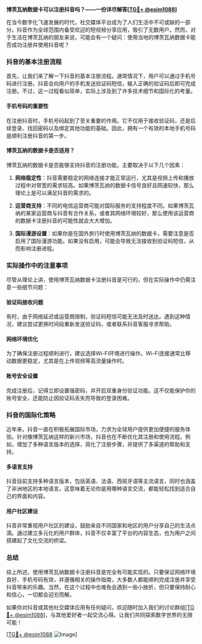 **博茨瓦纳数据卡可以注册抖音吗？——一份详尽解答[[TG💪+ @esim1088](https://t.me/s/esim1088)]**

在当今数字化飞速发展的时代，社交媒体平台成为了人们生活中不可或缺的一部分。抖音作为全球范围内备受欢迎的短视频分享应用，吸引了无数用户。然而，对于生活在博茨瓦纳的朋友来说，可能会有一个疑问：使用当地的博茨瓦纳数据卡能否成功注册并使用抖音呢？

### 抖音的基本注册流程

首先，让我们来了解一下抖音的基本注册流程。通常情况下，用户可以通过手机号码进行注册。抖音会向用户的手机发送验证码短信，输入正确的验证码后即可完成注册。不过，这一过程看似简单，实际上涉及到了许多技术细节和国际化的考量。

#### 手机号码的重要性

在注册抖音时，手机号码起到了至关重要的作用。它不仅用于接收验证码，还是后续登录、找回密码以及绑定其他功能的基础。因此，拥有一个有效的本地手机号码是顺利注册抖音的第一步。

#### 博茨瓦纳的数据卡是否适用？

博茨瓦纳的数据卡是否能够支持抖音的注册功能，主要取决于以下几个因素：

1. **网络稳定性**：抖音需要稳定的网络连接才能正常运行，尤其是视频上传和播放过程中对带宽的需求较高。如果博茨瓦纳的数据卡信号良好且网速较快，那么理论上是可以满足抖音的需求的。
   
2. **运营商支持**：不同的电信运营商可能对国际服务的支持程度不同。如果博茨瓦纳的某家运营商与抖音有合作关系，或者其网络环境较好，那么使用该运营商的数据卡注册抖音的可能性就会大大增加。

3. **国际漫游设置**：如果你是在国外旅行时使用博茨瓦纳的数据卡，需要注意是否启用了国际漫游功能。如果没有启用，可能会导致无法接收到验证码短信，从而影响注册进程。

### 实际操作中的注意事项

尽管从理论上讲，使用博茨瓦纳数据卡注册抖音是可行的，但在实际操作中仍需注意一些细节问题：

#### 验证码接收问题

有时，由于网络延迟或运营商限制，验证码短信可能无法及时送达。遇到这种情况，建议尝试更换时间段重新发送验证码，或者联系抖音客服寻求帮助。

#### 网络环境优化

为了确保注册过程顺利进行，建议选择Wi-Fi环境进行操作。Wi-Fi连接通常比移动数据更稳定，尤其是在上传视频等高流量操作时。

#### 账号安全设置

完成注册后，记得立即设置强密码，并开启双重身份验证功能。这不仅能保护你的账号安全，还能防止因验证码丢失而导致的登录困难。

### 抖音的国际化策略

近年来，抖音一直在积极拓展国际市场，力求为全球用户提供更加便捷的服务体验。针对像博茨瓦纳这样的新兴市场，抖音也在不断优化其注册和使用流程。例如，增加了多种语言版本的选择，简化了注册步骤，并提供了多渠道的帮助和支持。

#### 多语言支持

抖音目前支持多种语言版本，包括英语、法语、西班牙语等主流语言，同时也涵盖了非洲地区的本地语言。这意味着无论你是用哪种语言交流，都能轻松找到适合自己的界面和内容。

#### 用户社区建设

抖音非常重视用户社区的建设，鼓励来自不同国家和地区的用户分享自己的生活点滴。通过建立多元化的用户群体，抖音不仅丰富了平台的内容生态，也为用户之间搭建起了文化交流的桥梁。

### 总结

综上所述，使用博茨瓦纳数据卡注册抖音是完全有可能实现的。只要保证网络环境良好、手机号码有效，并遵循相关的操作指南，大多数人都能顺利完成注册并享受抖音带来的乐趣。当然，在这个过程中也难免会遇到一些小挫折，但只要保持耐心和信心，一切都会迎刃而解。

如果你对抖音或其他社交媒体应用有任何疑问，欢迎随时加入我们的讨论群组[[TG💪+ @esim1088](https://t.me/s/esim1088)]，与其他爱好者一起交流心得。让我们共同探索数字世界的无限可能！

[[TG💪+ @esim1088](https://t.me/s/esim1088) ![Image](https://i.postimg.cc/4NQfJmqS/Snipaste-2025-05-13-00-14-12.png)]